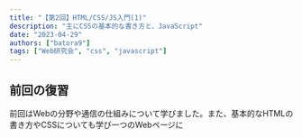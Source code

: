 ```yaml
---
title: "【第2回】HTML/CSS/JS入門(1)"
description: "主にCSSの基本的な書き方と、JavaScript"
date: "2023-04-29"
authors: ["batora9"]
tags: ["Web研究会", "css", "javascript"]
---
```


## 前回の復習
前回はWebの分野や通信の仕組みについて学びました。また、基本的なHTMLの書き方やCSSについても学び一つのWebページに